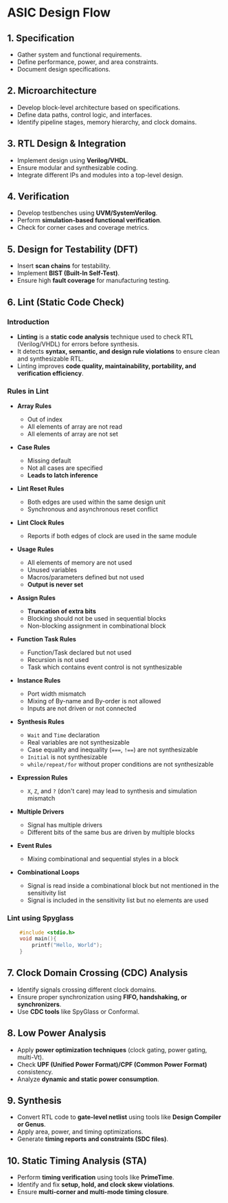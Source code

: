 # **ASIC Design Flow**

## **1. Specification**
- Gather system and functional requirements.
- Define performance, power, and area constraints.
- Document design specifications.

## **2. Microarchitecture**
- Develop block-level architecture based on specifications.
- Define data paths, control logic, and interfaces.
- Identify pipeline stages, memory hierarchy, and clock domains.

## **3. RTL Design & Integration**
- Implement design using **Verilog/VHDL**.
- Ensure modular and synthesizable coding.
- Integrate different IPs and modules into a top-level design.

## **4. Verification**
- Develop testbenches using **UVM/SystemVerilog**.
- Perform **simulation-based functional verification**.
- Check for corner cases and coverage metrics.

## **5. Design for Testability (DFT)**
- Insert **scan chains** for testability.
- Implement **BIST (Built-In Self-Test)**.
- Ensure high **fault coverage** for manufacturing testing.

## **6. Lint (Static Code Check)**

### **Introduction**
- **Linting** is a **static code analysis** technique used to check RTL (Verilog/VHDL) for errors before synthesis.
- It detects **syntax, semantic, and design rule violations** to ensure clean and synthesizable RTL.
- Linting improves **code quality, maintainability, portability, and verification efficiency**.

### **Rules in Lint**
- **Array Rules**
  - Out of index
  - All elements of array are not read
  - All elements of array are not set

- **Case Rules** 
  - Missing default 
  - Not all cases are specified
  - **Leads to latch inference**

- **Lint Reset Rules** 
  - Both edges are used within the same design unit
  - Synchronous and asynchronous reset conflict 

- **Lint Clock Rules** 
  - Reports if both edges of clock are used in the same module

- **Usage Rules**
  - All elements of memory are not used
  - Unused variables 
  - Macros/parameters defined but not used
  - **Output is never set**

- **Assign Rules** 
  - **Truncation of extra bits**
  - Blocking should not be used in sequential blocks
  - Non-blocking assignment in combinational block

- **Function Task Rules** 
  - Function/Task declared but not used
  - Recursion is not used 
  - Task which contains event control is not synthesizable

- **Instance Rules**
  - Port width mismatch
  - Mixing of By-name and By-order is not allowed 
  - Inputs are not driven or not connected

- **Synthesis Rules**
  - `Wait` and `Time` declaration
  - Real variables are not synthesizable
  - Case equality and inequality (`===`, `!==`) are not synthesizable
  - `Initial` is not synthesizable
  - `while/repeat/for` without proper conditions are not synthesizable

- **Expression Rules** 
  - `X`, `Z`, and `?` (don't care) may lead to synthesis and simulation mismatch

- **Multiple Drivers**
  - Signal has multiple drivers 
  - Different bits of the same bus are driven by multiple blocks

- **Event Rules**
  - Mixing combinational and sequential styles in a block

- **Combinational Loops** 
  - Signal is read inside a combinational block but not mentioned in the sensitivity list
  - Signal is included in the sensitivity list but no elements are used
  
### **Lint using Spyglass**
```c
	#include <stdio.h>
	void main(){
		printf("Hello, World");
	}
```
## **7. Clock Domain Crossing (CDC) Analysis**
- Identify signals crossing different clock domains.
- Ensure proper synchronization using **FIFO, handshaking, or synchronizers**.
- Use **CDC tools** like SpyGlass or Conformal.

## **8. Low Power Analysis**
- Apply **power optimization techniques** (clock gating, power gating, multi-Vt).
- Check **UPF (Unified Power Format)/CPF (Common Power Format)** consistency.
- Analyze **dynamic and static power consumption**.

## **9. Synthesis**
- Convert RTL code to **gate-level netlist** using tools like **Design Compiler or Genus**.
- Apply area, power, and timing optimizations.
- Generate **timing reports and constraints (SDC files)**.

## **10. Static Timing Analysis (STA)**
- Perform **timing verification** using tools like **PrimeTime**.
- Identify and fix **setup, hold, and clock skew violations**.
- Ensure **multi-corner and multi-mode timing closure**.
